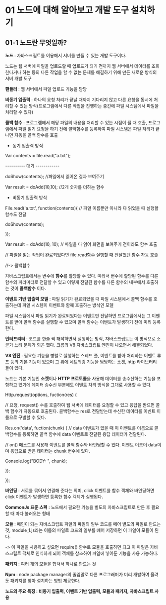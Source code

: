 # 01 노드에 대해 알아보고 개발 도구 설치하기
## 01-1 노드란 무엇일까?

**노드** : 자바스크립트를 이용해서 서버를 만들 수 있는 개발 도구이다.

노드는 웹 서버에 파일을 업로드할 때 업로드가 되기 전까지 웹 서버에서 데이터를 조회한다거나 하는 등의  다른 작업을 할 수 없는 문제를 해결하기 위해 만든 새로운 방식의 서버 개발 도구

**핸들러** : 웹 서버에서 파일 업로드 기능을 담당

**비동기 입출력** : 하나의 요청 처리가 끝날 때까지 기다리지 않고 다른 요청을 동시에 처리할 수 있는 방식(프로그램에서 다른 작업을 진행하는 중간에 파일 시스템에서 파일을 처리할 수 있다)

**콜백 함수** : 프로그램에서 해당 파일의 내용을 처리할 수 있는 시점이 될 때 호출, 프로그램에서 파일 읽기 요청을 하기 전에 콜백함수를 등록하여 파일 시스템은 파일 처리가 끝나면 자동을 콜백 함수를 호출

*  동기 입출력 방식

Var contents = file.read("a.txt");

---------- 대기 ------------

doShow(contents); //파일에서 읽어온 결과 보여주기

Var result = doAdd(10,10); //2개 숫자를 더하는 함수

 

* 비동기 입출력 방식

File.read('a.txt', function(contents){ // 파일 이름뿐만 아니라 다 읽었을 때 실행할 함수도 전달

doShow(contents);

});

Var result = doAdd(10, 10); // 파일을 다 읽어 화면을 보여주기 전이라도 함수 호출

// 파일을 읽는 작업이 완료되었다면 file.read함수 실행할 때 전달했던 함수 자동 호출

//-> 콜백함수

자바스크립트에서는 변수에 **함수**를 할당할 수 있다. 따라서 변수에 할당된 함수를 다른 함수의 피라미터로 전달할 수 있고 이렇게 전달된 함수를 다른 함수의 내부에서 호출하는 것이 **콜백함수** 이다.

**이벤트 기반 입출력 모델** : 파일 읽기가 완료되었을 때 파일 시스템에서 콜백 함수를 호출하는데 파일 시스템이 이벤트와 함께 호출하는 방식인 모델

파일 시스템에서 파일 읽기가 완료되었다는 이벤트만 전달하면 프로그램에서는 그 이벤트를 받아 콜백 함수를 실행할 수 있으며 콜백 함수는 이벤트가 발생하기 전에 미리 등록한다.

**인터프리터** : 코드를 한줄 씩 해석하면서 실행하는 방식, 자바스크립트는 이 방식으로 소곧가 느려 문제가 되곤 했다. 크롬의 V8 자바스크립트 엔진이 나오면서 해결되었다.

**V8 엔진** : 필요한 기능을 병렬로 실행하는 스레드 풀, 이벤트를 받아 처리하는 이벤트 루프 등의 기본 기능이 있으며 그 위에 네트워킹 기능을 담당하는 소켓, http 라이브러리 들이 있다.

노드는 기본 기능인 **소켓**이나 **HTTP 프로토콜**을 사용해 데이터를 송수신하는 기능을 포함하고 있기에 데이터 송수신 부분에도 이벤트 처리 방식을 그대로 사용할 수 있다.

Http.request(options, fuction(res) {

// 요청, request() 수를 호출하여 웹 서버에 데이터를 요청할 수 있고 응답을 받으면 콜백 함수가 자동으로 호출된다. 콜백함수는 res로 전달받는데 수신한 데이터를 이벤트 이름으로 구별할 수 있다.

Res.on('data', fuction(chunk) { // data 이벤트가 있을 때 이 이벤트를 이름으로 콜백함수를 등록하면 콜백 함수에 data 이벤트로 전달된 응답 데이터가 전달된다.

// on() 메소드를 사용해 이벤트를 콜백 함수와 바인딩할 수 있다. 이벤트 이름이 data이며 응답으로 받은 데이터는 chunk 변수에 있다.

Console.log("BODY: ",  chunk);

});

});

**바인딩** : 서로를 묶어서 연결해 준다는 의미, click 이벤트를 함수 객체와 바인딩하면 click 이벤트가 발생하면 등록한 함수 객체가 실행된다.

**CommonJs 표준 스펙** : 노드에서 필요한 기능을 별도의 자바스크립트로 만든 후 필요할 때 마다 불러오는 형태

**모듈** : 메인이 되는 자바스크립트 파일의 파일의 일부 코드를 떼어 별도의 파일로 만드는 것, module_1.js라는 이름의 파일로 코드의 일부를 뗴어 저장하면 이 파일이 모듈이 된다.

-> 이 파일을 사용하고 싶으면 require() 함수로 모듈을 호출하면 되고 이 파일은 자바스크립트 객체로 인식하게 되어 객체를 참조하여 파일에 넣어둔 기능을 사용 가능하다.

**패키지** : 여러 개의 모듈을 합쳐서 하나로 만드는 것

**Npm** : node package manager의 줄임말로 다른 프로그래머가 미리 개발하여 올려 둔 패키지를 찾아 설치하는 방법 제공한다.

**노드의 주요 특징 : 비동기 입출력, 이벤트 기반 입출력, 모듈과 패키지, 자바스크립트 사용**